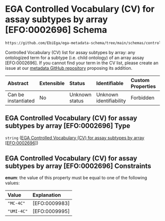 # EGA Controlled Vocabulary (CV) for assay subtypes by array \[EFO:0002696] Schema

```txt
https://github.com/EbiEga/ega-metadata-schema/tree/main/schemas/controlled_vocabulary_schemas/EGA.cv.assay_subtype_by_array.json
```

Controlled Vocabulary (CV) list for assay subtypes by array: any ontologized term for a subtype (i.e. child ontology) of an array assay \[EFO:0002696]. If you cannot find your term in the CV list, please create an issue at our [metadata GitHub repository](https://github.com/EbiEga/ega-metadata-schema/issues/new/choose) proposing its addition.

| Abstract            | Extensible | Status         | Identifiable            | Custom Properties | Additional Properties | Access Restrictions | Defined In                                                                                                                                        |
| :------------------ | :--------- | :------------- | :---------------------- | :---------------- | :-------------------- | :------------------ | :------------------------------------------------------------------------------------------------------------------------------------------------ |
| Can be instantiated | No         | Unknown status | Unknown identifiability | Forbidden         | Allowed               | none                | [EGA.cv.assay\_subtype\_by\_array.json](../../../schemas/controlled_vocabulary_schemas/EGA.cv.assay_subtype_by_array.json "open original schema") |

## EGA Controlled Vocabulary (CV) for assay subtypes by array \[EFO:0002696] Type

`string` ([EGA Controlled Vocabulary (CV) for assay subtypes by array \[EFO:0002696\]](ega-3.md))

## EGA Controlled Vocabulary (CV) for assay subtypes by array \[EFO:0002696] Constraints

**enum**: the value of this property must be equal to one of the following values:

| Value      | Explanation    |
| :--------- | :------------- |
| `"MC-4C"`  | \[EFO:0009983] |
| `"UMI-4C"` | \[EFO:0009995] |
